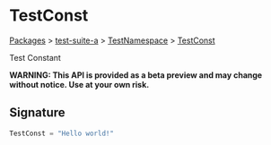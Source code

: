 # TestConst

[Packages](/) > [test-suite-a](/test-suite-a/) > [TestNamespace](/test-suite-a/testnamespace-namespace/) > [TestConst](/test-suite-a/testnamespace-namespace/testconst-variable)

Test Constant

**WARNING: This API is provided as a beta preview and may change without notice. Use at your own risk.**

<h2 id="testconst-signature">Signature</h2>

```typescript
TestConst = "Hello world!"
```
